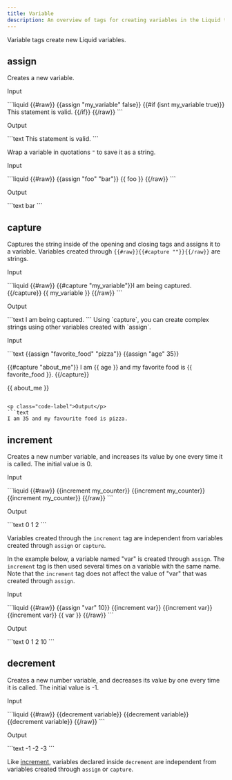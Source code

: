 ```yaml
---
title: Variable
description: An overview of tags for creating variables in the Liquid template language.
---
```


Variable tags create new Liquid variables.

## assign

Creates a new variable.

<p class="code-label">Input</p>
```liquid
{{#raw}}
{{assign "my_variable" false}}
{{#if (isnt my_variable true)}}
  This statement is valid.
{{/if}}
{{/raw}}
```

<p class="code-label">Output</p>
```text
  This statement is valid.
```

Wrap a variable in quotations `"` to save it as a string.

<p class="code-label">Input</p>
```liquid
{{#raw}}
{{assign "foo" "bar"}}
{{ foo }}
{{/raw}}
```

<p class="code-label">Output</p>
```text
bar
```

## capture

Captures the string inside of the opening and closing tags and assigns it to a variable. Variables created through `{{#raw}}{{#capture ""}}{{/raw}}` are strings.

<p class="code-label">Input</p>
```liquid
{{#raw}}
{{#capture "my_variable"}}I am being captured.{{/capture}}
{{ my_variable }}
{{/raw}}
```

<p class="code-label">Output</p>
```text
I am being captured.
```
Using `capture`, you can create complex strings using other variables created with `assign`.

<p class="code-label">Input</p>
```text
{{assign "favorite_food" "pizza"}}
{{assign "age" 35}}

{{#capture "about_me"}}
I am {{ age }} and my favorite food is {{ favorite_food }}.
{{/capture}}

{{ about_me }}
```

<p class="code-label">Output</p>
```text
I am 35 and my favourite food is pizza.
```

## increment

Creates a new number variable, and increases its value by one every time it is called. The initial value is 0.

<p class="code-label">Input</p>
```liquid
{{#raw}}
{{increment my_counter}}
{{increment my_counter}}
{{increment my_counter}}
{{/raw}}
```

<p class="code-label">Output</p>
```text
0
1
2
```

Variables created through the `increment` tag are independent from variables created through `assign` or `capture`.

In the example below, a variable named "var" is created through `assign`. The `increment` tag is then used several times on a variable with the same name. Note that the `increment` tag does not affect the value of "var" that was created through `assign`.

<p class="code-label">Input</p>
```liquid
{{#raw}}
{{assign "var" 10}}
{{increment var}}
{{increment var}}
{{increment var}}
{{ var }}
{{/raw}}
```

<p class="code-label">Output</p>
```text
0
1
2
10
```

## decrement

Creates a new number variable, and decreases its value by one every time it is called. The initial value is -1.

<p class="code-label">Input</p>
```liquid
{{#raw}}
{{decrement variable}}
{{decrement variable}}
{{decrement variable}}
{{/raw}}
```

<p class="code-label">Output</p>
```text
-1
-2
-3
```

Like [increment](#increment), variables declared inside `decrement` are independent from variables created through `assign` or `capture`.
